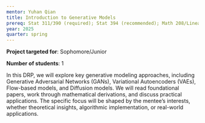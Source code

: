 ```yaml
---
mentor: Yuhan Qian
title: Introduction to Generative Models
prereq: Stat 311/390 (required); Stat 394 (recommended); Math 208/Linear algebra (recommended); Familiarity with R/Python (recommended)
year: 2025
quarter: spring
---
```


**Project targeted for**: Sophomore/Junior

**Number of students**: 1

In this DRP, we will explore key generative modeling approaches, including Generative Adversarial Networks (GANs), Variational Autoencoders (VAEs), Flow-based models, and Diffusion models. We will read foundational papers, work through mathematical derivations, and discuss practical applications. The specific focus will be shaped by the mentee’s interests, whether theoretical insights, algorithmic implementation, or real-world applications.
